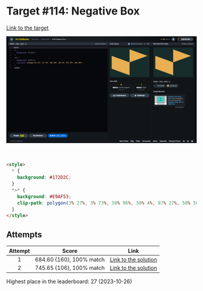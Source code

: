 # Target #114: Negative Box

[Link to the target](https://cssbattle.dev/play/114)

![img](src/images/114_negative-box.png)

<br>

```html
<style>
  * {
    background: #172D2C;
  }
  *>* {
    background: #E9AF53;
    clip-path: polygon(3% 27%, 3% 73%, 50% 96%, 50% 4%, 97% 27%, 50% 50%);
  }
</style>
```


## Attempts
| Attempt | Score | Link |
|:-:|:-:|:-:|
| 1 | 684.60 {160}, 100% match | [Link to the solution](/019-spacing/src/html/114_negative-box_attempt-01.html) |
| 2 | 745.65 {106}, 100% match | [Link to the solution](/019-spacing/src/html/114_negative-box_attempt-02.html) |


Highest place in the leaderboard: 27 (2023-10-26)